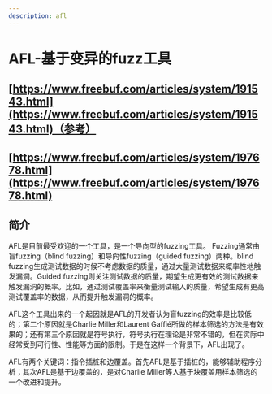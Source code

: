 ```yaml
---
description: afl
---
```


# AFL-基于变异的fuzz工具

## [https://www.freebuf.com/articles/system/191543.html](https://www.freebuf.com/articles/system/191543.html)（参考）

## [https://www.freebuf.com/articles/system/197678.html](https://www.freebuf.com/articles/system/197678.html)

## 简介

AFL是目前最受欢迎的一个工具，是一个导向型的fuzzing工具。 Fuzzing通常由盲fuzzing（blind fuzzing）和导向性fuzzing（guided fuzzing）两种。blind fuzzing生成测试数据的时候不考虑数据的质量，通过大量测试数据来概率性地触发漏洞。Guided fuzzing则关注测试数据的质量，期望生成更有效的测试数据来触发漏洞的概率。比如，通过测试覆盖率来衡量测试输入的质量，希望生成有更高测试覆盖率的数据，从而提升触发漏洞的概率。

AFL这个工具出来的一个起因就是AFL的开发者认为盲fuzzing的效率是比较低的；第二个原因就是Charlie Miller和Laurent Gaffié所做的样本筛选的方法是有效果的；还有第三个原因就是符号执行，符号执行在理论是非常不错的，但在实际中经常受到可行性、性能等方面的限制。于是在这样一个背景下，AFL出现了。

AFL有两个关键词：指令插桩和边覆盖。首先AFL是基于插桩的，能够辅助程序分析；其次AFL是基于边覆盖的，是对Charlie Miller等人基于块覆盖用样本筛选的一个改进和提升。

